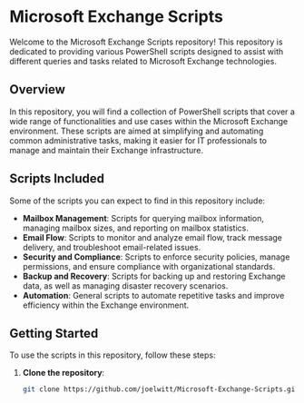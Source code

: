 # Microsoft Exchange Scripts

Welcome to the Microsoft Exchange Scripts repository! This repository is dedicated to providing various PowerShell scripts designed to assist with different queries and tasks related to Microsoft Exchange technologies.

## Overview

In this repository, you will find a collection of PowerShell scripts that cover a wide range of functionalities and use cases within the Microsoft Exchange environment. These scripts are aimed at simplifying and automating common administrative tasks, making it easier for IT professionals to manage and maintain their Exchange infrastructure.

## Scripts Included

Some of the scripts you can expect to find in this repository include:

- **Mailbox Management**: Scripts for querying mailbox information, managing mailbox sizes, and reporting on mailbox statistics.
- **Email Flow**: Scripts to monitor and analyze email flow, track message delivery, and troubleshoot email-related issues.
- **Security and Compliance**: Scripts to enforce security policies, manage permissions, and ensure compliance with organizational standards.
- **Backup and Recovery**: Scripts for backing up and restoring Exchange data, as well as managing disaster recovery scenarios.
- **Automation**: General scripts to automate repetitive tasks and improve efficiency within the Exchange environment.

## Getting Started

To use the scripts in this repository, follow these steps:

1. **Clone the repository**:
   ```sh
   git clone https://github.com/joelwitt/Microsoft-Exchange-Scripts.git
